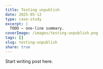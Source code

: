 ```yaml
---
title: Testing unpublish
date: 2025-05-12
type: case-study
excerpt: |
  TODO – one-line summary.
coverImage: /images/testing-unpublish.png
tags: []
slug: testing-unpublish
share: true
---
```


Start writing post here. 